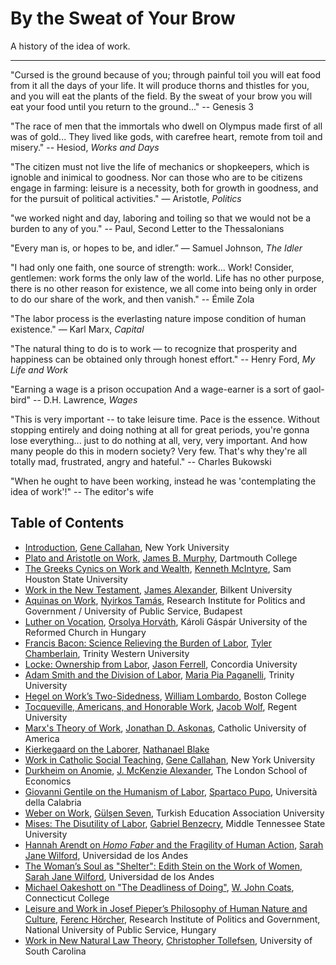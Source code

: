 # By the Sweat of Your Brow

A history of the idea of work.

__________

"Cursed is the ground because of you; through painful toil you will eat food from it
all the days of your life. It will produce thorns and thistles for you,
and you will eat the plants of the field. By the sweat of your brow
you will eat your food until you return to the ground..." -- Genesis 3

"The race of men that the immortals who dwell on Olympus made first of all was
of gold... They lived like gods, with carefree heart, remote from toil and
misery." -- Hesiod, *Works and Days*

"The citizen must not live the life of mechanics or shopkeepers, which is
ignoble and inimical to goodness. Nor can those who are to be citizens engage
in farming: leisure is a necessity, both for growth in goodness, and for the
pursuit of political activities." — Aristotle, *Politics*

"we worked night and day, laboring and toiling so that we would not be a burden
to any of you." -- Paul, Second Letter to the Thessalonians

"Every man is, or hopes to be, and idler.” — Samuel Johnson, *The Idler*

"I had only one faith, one source of strength: work... Work! Consider, gentlemen:
work forms the only law of the world. Life has no other purpose, there is no
other reason for existence, we all come into being only in order to do our
share of the work, and then vanish." -- Émile Zola

"The labor process is the everlasting nature impose condition of human
existence." — Karl Marx, *Capital*

"The natural thing to do is to work — to recognize that prosperity and
happiness can be obtained only through honest effort." -- Henry Ford, *My Life
and Work*

"Earning a wage is a prison occupation
And a wage-earner is a sort of gaol-bird" -- D.H. Lawrence, *Wages*

"This is very important -- to take leisure time. Pace is the essence. Without
stopping entirely and doing nothing at all for great periods, you're gonna lose
everything... just to do nothing at all, very, very important. And how many
people do this in modern society? Very few. That's why they're all totally mad,
frustrated, angry and hateful." -- Charles Bukowski

"When he ought to have been working, instead he was 'contemplating the idea of
work'!" -- The editor's wife


## Table of Contents

- [Introduction](abstracts/intro.md), [Gene Callahan](bios/callahan.md), New York University
- [Plato and Aristotle on Work](abstracts/plato.md), [James B. Murphy](bios/murphy.md), Dartmouth College
- [The Greeks Cynics on Work and Wealth](abstracts/cynics.md), [Kenneth
McIntyre](bios/mcintyre.md), Sam Houston State University
- [Work in the New Testament](abstracts/newtestament.md), [James
Alexander](bios/alexander.md), Bilkent University
- [Aquinas on Work](abstracts/aquinas.md), [Nyirkos Tamás](bios/nyirkos.md), Research Institute for Politics and Government /
University of Public Service, Budapest
- [Luther on Vocation](abstracts/luther.md), [Orsolya Horváth](bios/horvath.md), Károli Gáspár University of
the Reformed Church in Hungary
- [Francis Bacon: Science Relieving the Burden of Labor](abstracts/bacon.md),
[Tyler Chamberlain](bios/chamberlain.md), Trinity Western University
- [Locke: Ownership from Labor](abstracts/locke.md), [Jason
Ferrell](bios/ferrell.md), Concordia University
- [Adam Smith and the Division of Labor](abstracts/smith.md), [Maria Pia
Paganelli](bios/paganelli.md), Trinity University
- [Hegel on Work’s Two-Sidedness](abstracts/hegel.md), [William
Lombardo](bios/lombardo.md), Boston College
- [Tocqueville, Americans, and Honorable Work](abstracts/tocqueville.md), 
[Jacob Wolf](bios/wolf.md), Regent University
- [Marx's Theory of Work](abstracts/marx.md), [Jonathan D. Askonas](bios/askonas.md), Catholic University of America
- [Kierkegaard on the Laborer](abstracts/kierkegaard.md), [Nathanael Blake](bios/blake.md)
- [Work in Catholic Social Teaching](abstracts/cst.md), [Gene Callahan](bios/callahan.md), New York University
- [Durkheim on Anomie](abstracts/durkheim.md), [J. McKenzie Alexander](bios/jmalexander.md), The London
School of Economics
- [Giovanni Gentile on the Humanism of Labor](abstracts/gentile.md), [Spartaco Pupo](bios/pupo.md), Università della
Calabria
- [Weber on Work](abstracts/weber.md), [Gülşen Seven](bios/seven.md), Turkish Education Association University
- [Mises: The Disutility of Labor](abstracts/mises.md), [Gabriel
Benzecry](bios/benzecry.md), Middle Tennessee State
University
- [Hannah Arendt on *Homo Faber* and the Fragility of Human
Action](abstracts/arendt.md), [Sarah Jane Wilford](bios/wilford.md), Universidad de los Andes
- [The Woman’s Soul as "Shelter": Edith Stein on the Work of Women](abstracts/stein.md), [Sarah Jane Wilford](bios/wilford.md), Universidad de los Andes
- [Michael Oakeshott on "The Deadliness of Doing"](abstracts/oakeshott.md), [W. John
Coats](bios/coats.md), Connecticut College
- [Leisure and Work in Josef Pieper’s Philosophy of Human Nature and
Culture](abstracts.pieper.md), 
[Ferenc Hörcher](bios/horcher.md), Research Institute of Politics and Government, National University of Public Service,
Hungary
- [Work in New Natural Law Theory](abstracts/nnlt.md), [Christopher Tollefsen](bios/tollefsen.md), University of South
Carolina

